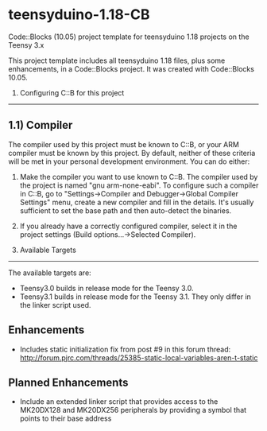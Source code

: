 teensyduino-1.18-CB
===================

Code::Blocks (10.05) project template for teensyduino 1.18 projects on the Teensy 3.x

This project template includes all teensyduino 1.18 files, plus some enhancements, in a Code::Blocks project. It was created with Code::Blocks 10.05.

1) Configuring C::B for this project
------------------------------------

1.1) Compiler
-------------
The compiler used by this project must be known to C::B, or your ARM compiler must be known by this project. By default, neither of these criteria will be met in your personal development environment. You can do either:

  1) Make the compiler you want to use known to C::B. The compiler used by the project is named "gnu arm-none-eabi". To configure such a compiler in C::B, go to "Settings->Compiler and Debugger->Global Compiler Settings" menu, create a new compiler  and fill in the details. It's usually sufficient to set the base path and then auto-detect the binaries.

  2) If you already have a correctly configured compiler, select it in the project settings (Build options...->Selected Compiler).

2) Available Targets
--------------------
The available targets are:
  - Teensy3.0 builds in release mode for the Teensy 3.0.
  - Teensy3.1 builds in release mode for the Teensy 3.1.
They only differ in the linker script used.

Enhancements
------------
- Includes static initialization fix from post #9 in this forum thread: http://forum.pjrc.com/threads/25385-static-local-variables-aren-t-static

Planned Enhancements
--------------------
- Include an extended linker script that provides access to the MK20DX128 and MK20DX256 peripherals by providing a symbol that points to their base address
